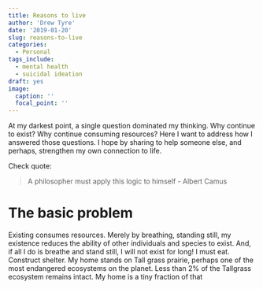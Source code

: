 ```yaml
---
title: Reasons to live
author: 'Drew Tyre'
date: '2019-01-20'
slug: reasons-to-live
categories:
  - Personal
tags_include:
  - mental health
  - suicidal ideation
draft: yes
image:
  caption: ''
  focal_point: ''
---
```


At my darkest point, a single question dominated my thinking. Why continue to 
exist? Why continue consuming resources? Here I want to address how I answered 
those questions. I hope by sharing to help someone else, and perhaps, strengthen
my own connection to life. 

Check quote:

> A philosopher must apply this logic to himself - Albert Camus

# The basic problem

Existing consumes resources. Merely by breathing, standing still, my existence 
reduces the ability of other individuals and species to exist. And, if all I do
is breathe and stand still, I will not exist for long! I must eat. Construct 
shelter. My home stands on Tall grass prairie, perhaps one of the most endangered 
ecosystems on the planet. Less than 2% of the Tallgrass ecosystem remains intact.
My home is a tiny fraction of that